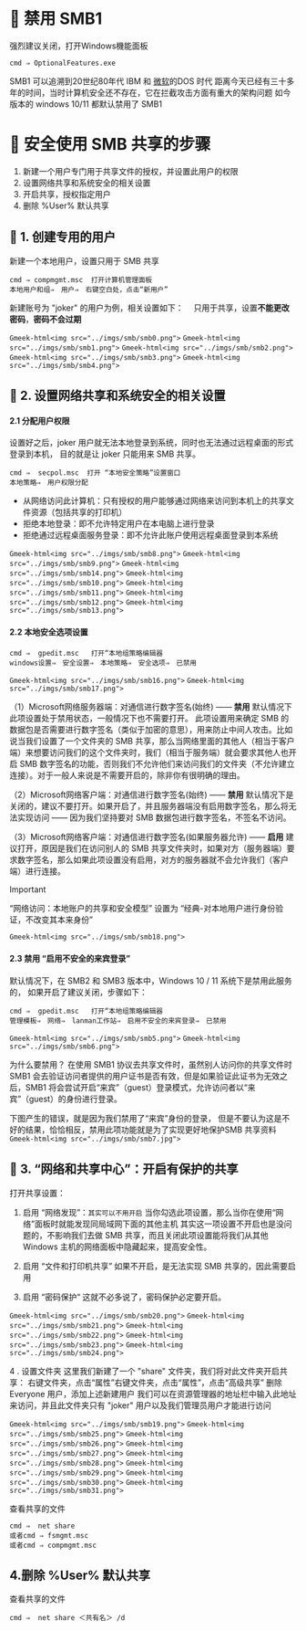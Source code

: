 # 🔖 禁用 SMB1
强烈建议关闭，打开Windows機能面板
```
cmd ⇒ OptionalFeatures.exe
```
SMB1 可以追溯到20世纪80年代 IBM 和 [微软](https://pinpai.smzdm.com/1461/)的DOS 时代
距离今天已经有三十多年的时间，当时计算机安全还不存在，它在拦截攻击方面有重大的架构问题
如今版本的 windows 10/11 都默认禁用了 SMB1




# 🔖 安全使用 SMB 共享的步骤
1. 新建一个用户专门用于共享文件的授权，并设置此用户的权限
2. 设置网络共享和系统安全的相关设置
3. 开启共享，授权指定用户
4. 删除 %User% 默认共享


## 🐻 1. 创建专用的用户
新建一个本地用户，设置只用于 SMB 共享
```
cmd ⇒ compmgmt.msc  打开计算机管理面板
本地用户和组⇒　用户⇒　右键空白处，点击“新用户”
```

新建账号为 "joker" 的用户为例，相关设置如下：　
只用于共享，设置**不能更改密码**，**密码不会过期**

`Gmeek-html<img src="../imgs/smb/smb0.png">`
`Gmeek-html<img src="../imgs/smb/smb1.png">`
`Gmeek-html<img src="../imgs/smb/smb2.png">`
`Gmeek-html<img src="../imgs/smb/smb3.png">`
`Gmeek-html<img src="../imgs/smb/smb4.png">`


## 🐻 2. 设置网络共享和系统安全的相关设置

#### 2.1 分配用户权限
设置好之后，joker 用户就无法本地登录到系统，同时也无法通过远程桌面的形式登录到本机，
目的就是让 joker 只能用来 SMB 共享。

```
cmd ⇒  secpol.msc  打开 “本地安全策略”设置窗口
本地策略⇒　用户权限分配
```
- 从网络访问此计算机：只有授权的用户能够通过网络来访问到本机上的共享文件资源（包括共享的打印机）
- 拒绝本地登录：即不允许特定用户在本电脑上进行登录
- 拒绝通过远程桌面服务登录：即不允许此账户使用远程桌面登录到本系统

`Gmeek-html<img src="../imgs/smb/smb8.png">`
`Gmeek-html<img src="../imgs/smb/smb9.png">`
`Gmeek-html<img src="../imgs/smb/smb14.png">`
`Gmeek-html<img src="../imgs/smb/smb10.png">`
`Gmeek-html<img src="../imgs/smb/smb11.png">`
`Gmeek-html<img src="../imgs/smb/smb12.png">`
`Gmeek-html<img src="../imgs/smb/smb13.png">`



#### 2.2 本地安全选项设置
```
cmd ⇒  gpedit.msc   打开“本地组策略编辑器
windows设置⇒　安全设置⇒　本地策略⇒　安全选项⇒　已禁用
```

`Gmeek-html<img src="../imgs/smb/smb16.png">`
`Gmeek-html<img src="../imgs/smb/smb17.png">`

（1）Microsoft网络服务器端：对通信进行数字签名(始终) —— **禁用**
默认情况下此项设置处于禁用状态，一般情况下也不需要打开。
此项设置用来确定 SMB 的数据包是否需要进行数字签名（类似于加密的意思），用来防止中间人攻击。比如说当我们设置了一个文件夹的 SMB 共享，那么当网络里面的其他人（相当于客户端）来想要访问我们的这个文件夹时，我们（相当于服务端）就会要求其他人也开启 SMB 数字签名的功能，否则我们不允许他们来访问我们的文件夹（不允许建立连接）。对于一般人来说是不需要开启的，除非你有很明确的理由。

（2）Microsoft网络客户端：对通信进行数字签名(始终) —— **禁用**
默认情况下是关闭的，建议不要打开。如果开启了，并且服务器端没有启用数字签名，那么将无法实现访问 —— 因为我们坚持要对 SMB 数据包进行数字签名，不签名不访问。

（3）Microsoft网络客户端：对通信进行数字签名(如果服务器允许) —— **启用**
建议打开，原因是我们在访问别人的 SMB 共享文件夹时，如果对方（服务器端）要求数字签名，那么如果此项设置没有启用，对方的服务器就不会允许我们（客户端）进行连接。

> [!IMPORTANT]
> “网络访问：本地账户的共享和安全模型”  设置为  “经典-对本地用户进行身份验证，不改变其本来身份”

`Gmeek-html<img src="../imgs/smb/smb18.png">`





#### 2.3 禁用 “启用不安全的来宾登录”
默认情况下，在 SMB2 和 SMB3 版本中，Windows 10 / 11 系统下是禁用此服务的，
如果开启了建议关闭，步骤如下：
```
cmd ⇒  gpedit.msc   打开“本地组策略编辑器
管理模板⇒　网络⇒　lanman工作站⇒　启用不安全的来宾登录⇒　已禁用
```

`Gmeek-html<img src="../imgs/smb/smb5.png">`
`Gmeek-html<img src="../imgs/smb/smb6.png">`

为什么要禁用？
在使用 SMB1 协议去共享文件时，虽然别人访问你的共享文件时 SMB1 会去验证访问者提供的用户证书是否有效，但是如果验证此证书为无效之后，SMB1 将会尝试开启“来宾”（guest）登录模式，允许访问者以“来宾”（guest）的身份进行登录。

下图产生的错误，就是因为我们禁用了“来宾”身份的登录，
但是不要认为这是不好的结果，恰恰相反，禁用此项功能就是为了实现更好地保护SMB 共享资料
`Gmeek-html<img src="../imgs/smb/smb7.jpg">`







## 🐻 3. “网络和共享中心”：开启有保护的共享
打开共享设置：
1. 启用 “网络发现”：`其实可以不用开启`
当你勾选此项设置，那么当你在使用“网络”面板时就能发现同局域网下面的其他主机
其实这一项设置不开启也是没问题的，不影响我们去做 SMB 共享，而且关闭此项设置能将我们从其他 Windows 主机的网络面板中隐藏起来，提高安全性。

2. 启用 “文件和打印机共享”
如果不开启，是无法实现 SMB 共享的，因此需要启用

3. 启用 “密码保护“
这就不必多说了，密码保护必定要开启。

`Gmeek-html<img src="../imgs/smb/smb20.png">`
`Gmeek-html<img src="../imgs/smb/smb21.png">`
`Gmeek-html<img src="../imgs/smb/smb22.png">`
`Gmeek-html<img src="../imgs/smb/smb23.png">`
`Gmeek-html<img src="../imgs/smb/smb24.png">`


4 . 设置文件夹
这里我们新建了一个 "share" 文件夹，我们将对此文件夹开启共享：
右键文件夹，点击“属性”右键文件夹，点击“属性”，点击“高级共享”
删除 Everyone 用户，添加上述新建用户
我们可以在资源管理器的地址栏中输入此地址来访问，并且此文件夹只有 "joker" 用户以及我们管理员用户才能进行访问

`Gmeek-html<img src="../imgs/smb/smb19.png">`
`Gmeek-html<img src="../imgs/smb/smb25.png">`
`Gmeek-html<img src="../imgs/smb/smb26.png">`
`Gmeek-html<img src="../imgs/smb/smb27.png">`
`Gmeek-html<img src="../imgs/smb/smb28.png">`
`Gmeek-html<img src="../imgs/smb/smb29.png">`
`Gmeek-html<img src="../imgs/smb/smb30.png">`
`Gmeek-html<img src="../imgs/smb/smb31.png">`

查看共享的文件
```
cmd ⇒  net share
或者cmd ⇒ fsmgmt.msc
或者cmd ⇒ compmgmt.msc

```

## 4.删除 %User% 默认共享
查看共享的文件
```
cmd ⇒  net share ＜共有名＞ /d
```


